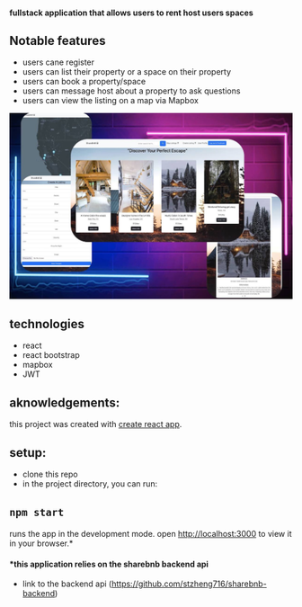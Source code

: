 
#### fullstack application that allows users to rent host users spaces


## Notable features

* users cane register
* users can list their property or a space on their property
* users can book a property/space
* users can message host about a property to ask questions
* users can view the listing on a map via Mapbox

![preview img](/sharebnbpreview.jpeg)

## technologies
* react
* react bootstrap
* mapbox
* JWT

## aknowledgements:
this project was created with [create react app](https://github.com/facebook/create-react-app).

## setup:
* clone this repo
* in the project directory, you can run:
## `npm start`
runs the app in the development mode.
open [http://localhost:3000](http://localhost:3000) to view it in your browser.*

#### *this application relies on the sharebnb backend api

* link to the backend api (https://github.com/stzheng716/sharebnb-backend)

